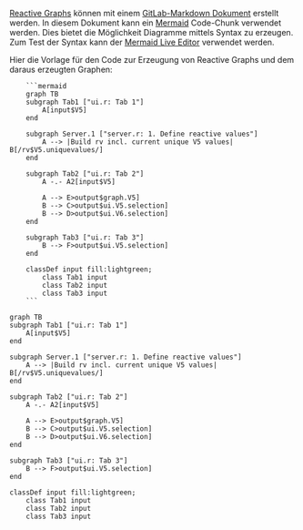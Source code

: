 [Reactive Graphs](https://mastering-shiny.org/reactive-graph.html) können mit einem [GitLab-Markdown Dokument](https://docs.gitlab.com/ee/user/markdown.html) erstellt werden. In diesem Dokument kann ein [Mermaid](https://mermaid-js.github.io/mermaid/#/) Code-Chunk verwendet werden. Dies bietet die Möglichkeit Diagramme mittels Syntax zu erzeugen. Zum Test der Syntax kann der [Mermaid Live Editor](https://mermaid-js.github.io/mermaid-live-editor) verwendet werden.

Hier die Vorlage für den Code zur Erzeugung von Reactive Graphs und dem daraus erzeugten Graphen:

```
    ```mermaid
    graph TB
    subgraph Tab1 ["ui.r: Tab 1"]
        A[input$V5]
    end

    subgraph Server.1 ["server.r: 1. Define reactive values"]
        A --> |Build rv incl. current unique V5 values| B[/rv$V5.uniquevalues/]
    end

    subgraph Tab2 ["ui.r: Tab 2"]
        A -.- A2[input$V5]

        A --> E>output$graph.V5]
        B --> C>output$ui.V5.selection]
        B --> D>output$ui.V6.selection]
    end

    subgraph Tab3 ["ui.r: Tab 3"]
        B --> F>output$ui.V5.selection]
    end

    classDef input fill:lightgreen;
        class Tab1 input
        class Tab2 input
        class Tab3 input
    ```   
```

```mermaid
graph TB
subgraph Tab1 ["ui.r: Tab 1"]
    A[input$V5]
end

subgraph Server.1 ["server.r: 1. Define reactive values"]
    A --> |Build rv incl. current unique V5 values| B[/rv$V5.uniquevalues/]
end

subgraph Tab2 ["ui.r: Tab 2"]
    A -.- A2[input$V5]

    A --> E>output$graph.V5]
    B --> C>output$ui.V5.selection]
    B --> D>output$ui.V6.selection]
end

subgraph Tab3 ["ui.r: Tab 3"]
    B --> F>output$ui.V5.selection]
end

classDef input fill:lightgreen;
    class Tab1 input
    class Tab2 input
    class Tab3 input
```
